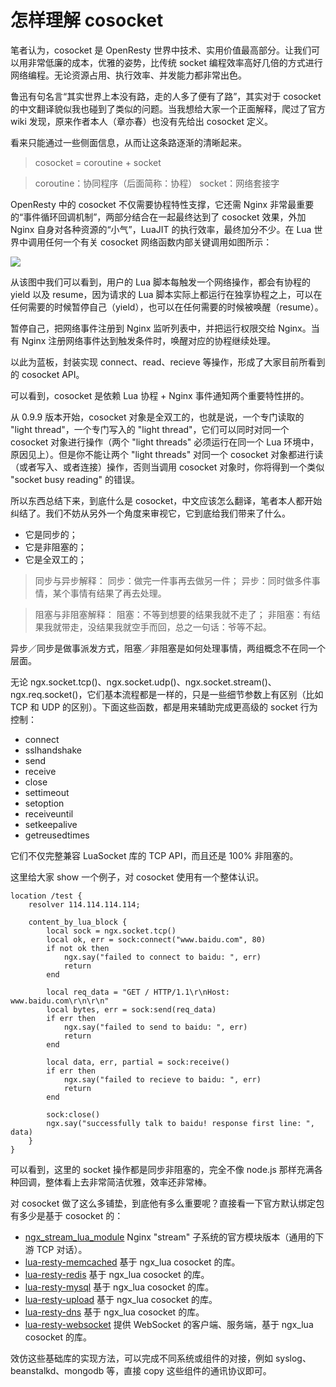 # 怎样理解 cosocket

笔者认为，cosocket 是 OpenResty 世界中技术、实用价值最高部分。让我们可以用非常低廉的成本，优雅的姿势，比传统 socket 编程效率高好几倍的方式进行网络编程。无论资源占用、执行效率、并发能力都非常出色。

鲁迅有句名言“其实世界上本没有路，走的人多了便有了路”，其实对于 cosocket 的中文翻译貌似我也碰到了类似的问题。当我想给大家一个正面解释，爬过了官方 wiki 发现，原来作者本人（章亦春）也没有先给出 cosocket 定义。

看来只能通过一些侧面信息，从而让这条路逐渐的清晰起来。

> cosocket = coroutine + socket

> coroutine：协同程序（后面简称：协程）
> socket：网络套接字

OpenResty 中的 cosocket 不仅需要协程特性支撑，它还需 Nginx 非常最重要的“事件循环回调机制”，两部分结合在一起最终达到了 cosocket 效果，外加 Nginx 自身对各种资源的“小气”，LuaJIT 的执行效率，最终加分不少。在 Lua 世界中调用任何一个有关 cosocket 网络函数内部关键调用如图所示：

![](../images/cosocket_internal.png)

从该图中我们可以看到，用户的 Lua 脚本每触发一个网络操作，都会有协程的 yield 以及 resume，因为请求的 Lua 脚本实际上都运行在独享协程之上，可以在任何需要的时候暂停自己（yield），也可以在任何需要的时候被唤醒（resume）。

暂停自己，把网络事件注册到 Nginx 监听列表中，并把运行权限交给 Nginx。当有 Nginx 注册网络事件达到触发条件时，唤醒对应的协程继续处理。

以此为蓝板，封装实现 connect、read、recieve 等操作，形成了大家目前所看到的 cosocket API。

可以看到，cosocket 是依赖 Lua 协程 + Nginx 事件通知两个重要特性拼的。

从 0.9.9 版本开始，cosocket 对象是全双工的，也就是说，一个专门读取的 "light thread"，一个专门写入的 "light thread"，它们可以同时对同一个 cosocket 对象进行操作（两个 "light threads" 必须运行在同一个 Lua 环境中，原因见上）。但是你不能让两个 "light threads" 对同一个 cosocket 对象都进行读（或者写入、或者连接）操作，否则当调用 cosocket 对象时，你将得到一个类似 "socket busy reading" 的错误。

所以东西总结下来，到底什么是 cosocket，中文应该怎么翻译，笔者本人都开始纠结了。我们不妨从另外一个角度来审视它，它到底给我们带来了什么。

* 它是同步的；
* 它是非阻塞的；
* 它是全双工的；

> 同步与异步解释：
> 同步：做完一件事再去做另一件；
> 异步：同时做多件事情，某个事情有结果了再去处理。

> 阻塞与非阻塞解释：
> 阻塞：不等到想要的结果我就不走了；
> 非阻塞：有结果我就带走，没结果我就空手而回，总之一句话：爷等不起。

异步／同步是做事派发方式，阻塞／非阻塞是如何处理事情，两组概念不在同一个层面。

无论 ngx.socket.tcp()、ngx.socket.udp()、ngx.socket.stream()、ngx.req.socket()，它们基本流程都是一样的，只是一些细节参数上有区别（比如 TCP 和 UDP 的区别）。下面这些函数，都是用来辅助完成更高级的 socket 行为控制：

* connect
* sslhandshake
* send
* receive
* close
* settimeout
* setoption
* receiveuntil
* setkeepalive
* getreusedtimes

它们不仅完整兼容 LuaSocket 库的 TCP API，而且还是 100% 非阻塞的。

这里给大家 show 一个例子，对 cosocket 使用有一个整体认识。

```nginx
location /test {
    resolver 114.114.114.114;

    content_by_lua_block {
        local sock = ngx.socket.tcp()
        local ok, err = sock:connect("www.baidu.com", 80)
        if not ok then
            ngx.say("failed to connect to baidu: ", err)
            return
        end

        local req_data = "GET / HTTP/1.1\r\nHost: www.baidu.com\r\n\r\n"
        local bytes, err = sock:send(req_data)
        if err then
            ngx.say("failed to send to baidu: ", err)
            return
        end

        local data, err, partial = sock:receive()
        if err then
            ngx.say("failed to recieve to baidu: ", err)
            return
        end

        sock:close()
        ngx.say("successfully talk to baidu! response first line: ", data)
    }
}
```

可以看到，这里的 socket 操作都是同步非阻塞的，完全不像 node.js 那样充满各种回调，整体看上去非常简洁优雅，效率还非常棒。

对 cosocket 做了这么多铺垫，到底他有多么重要呢？直接看一下官方默认绑定包有多少是基于 cosocket 的：

* [ngx_stream_lua_module](https://github.com/openresty/stream-lua-nginx-module#readme) Nginx "stream" 子系统的官方模块版本（通用的下游 TCP 对话）。
* [lua-resty-memcached](https://github.com/openresty/lua-resty-memcached) 基于 ngx_lua cosocket 的库。
* [lua-resty-redis](https://github.com/openresty/lua-resty-redis) 基于 ngx_lua cosocket 的库。
* [lua-resty-mysql](https://github.com/openresty/lua-resty-mysql) 基于 ngx_lua cosocket 的库。
* [lua-resty-upload](https://github.com/openresty/lua-resty-upload) 基于 ngx_lua cosocket 的库。
* [lua-resty-dns](https://github.com/openresty/lua-resty-dns) 基于 ngx_lua cosocket 的库。
* [lua-resty-websocket](https://github.com/openresty/lua-resty-websocket) 提供 WebSocket 的客户端、服务端，基于 ngx_lua cosocket 的库。

效仿这些基础库的实现方法，可以完成不同系统或组件的对接，例如 syslog、beanstalkd、mongodb 等，直接 copy 这些组件的通讯协议即可。

